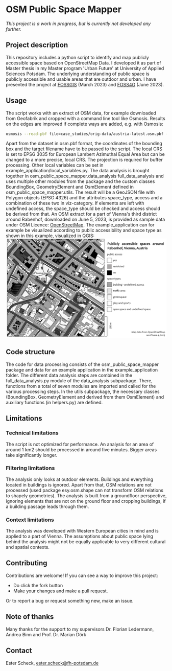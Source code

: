 # OSM Public Space Mapper

*This project is a work in progress, but is currently not developed any further.*

## Project description
This repository includes a python script to identify and map publicly accessible space based on OpenStreetMap Data.
I developed it as part of Master thesis in my Master program 'Urban Future' at University of Applied Sciences Potsdam.
The underlying understanding of public space is publicly accessible and usable areas that are outdoor and urban.
I have presented the project at [FOSSGIS](https://pretalx.com/fossgis2023/talk/Y77U8A/) (March 2023) and [FOSS4G](https://www.youtube.com/watch?v=0hkj281vjI0) (June 2023).

## Usage

The script works with an extract of OSM data, for example downloaded from Geofabrik and cropped with a command line tool like Osmosis.
Results on the edges are improved if complete ways are added, e.g. with Osmosis:

```bash
osmosis --read-pbf file=case_studies/orig-data/austria-latest.osm.pbf --bounding-box left=16.39885944803246 right=16.405590927719924 top=48.198866317671815 bottom=48.19436970139387 completeWays=yes --write-pbf case_studies/data/Rabenhof.osm.pbf
```
Apart from the dataset in osm.pbf format, the coordinates of the bounding box and the target filename have to be passed to the script.
The local CRS is set to EPSG 3035 for European Lambert Azimuthal Equal Area but can be changed to a more precise, local CRS.
The projection is required for buffer processing.
Other local variables can be set in example_application/local_variables.py.
The data analysis is brought together in osm_public_space_mapper.data_analysis
full_data_analysis and uses multiple other modules from the package and the custom classes BoundingBox, GeometryElement and OsmElement defined in osm_public_space_mapper.utils.
The result will be a GeoJSON file with Polygon objects (EPSG 4326) and the attributes space_type, access and a combination of these two in viz-category.
If elements are left with undefined access, the space_type should be checked and access should be derived from that.
An OSM extract for a part of Vienna's third district around Rabenhof, downloaded on June 5, 2023, is provided as sample data under OSM Licence: [OpenStreetMap](https://wiki.osmfoundation.org/wiki/Licence/Attribution_Guidelines).
The example_application can for example be visualized according to public accessibility and space type as shown in this example, visualized in QGIS:
![visualization of publicly accessible space in the sample area around Rabenhof, Vienna](example_application/sample_visualization_Rabenhof.png)

## Code structure

The code for data processing consists of the osm_public_space_mapper package and data for an example application in the example_application folder.
The different data analysis steps are combined in the full_data_analysis.py module of the data_analysis subpackage.
There, functions from a total of seven modules are imported and called for the various processing steps.
In the utils subpackage, the necessary classes (BoundingBox, GeometryElement and derived from them OsmElement) and auxiliary functions (in helpers.py) are defined.

## Limitations

### Technical limitations

The script is not optimized for performance.
An analysis for an area of around 1 km2 should be processed in around five minutes.
Bigger areas take significantly longer.

### Filtering limitations

The analysis only looks at outdoor elements.
Buildings and everything located in buildings is ignored.
Apart from that, OSM relations are not processed (used package esy.osm.shape can not transform OSM relations to shapely geometries).
The analysis is built from a groundfloor perspective, ignoring elements that are not on the ground floor and cropping buildings, if a building passage leads through them.

### Context limitations

The analysis was developed with Western European cities in mind and is applied to a part of Vienna.
The assumptions about public space lying behind the analysis might not be equally applicable to very different cultural and spatial contexts.

## Contributing

Contributions are welcome! If you can see a way to improve this project:

- Do click the fork button
- Make your changes and make a pull request.

Or to report a bug or request something new, make an issue.

## Note of thanks

Many thanks for the support to my supervisors Dr. Florian Ledermann, Andrea Binn and Prof. Dr. Marian Dörk

## Contact

Ester Scheck, [ester.scheck@fh-potsdam.de](mailto:ester.scheck@fh-potsdam.de)
